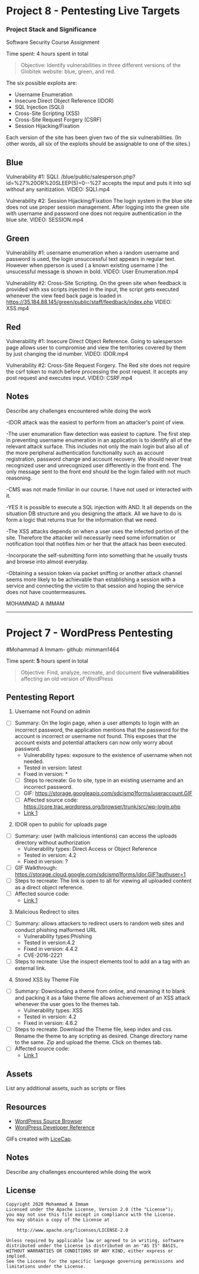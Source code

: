 # Project 8 - Pentesting Live Targets

### Project Stack and Significance
Software Security Course Assignment

Time spent: 4 hours spent in total

> Objective: Identify vulnerabilities in three different versions of the Globitek website: blue, green, and red.

The six possible exploits are:
* Username Enumeration
* Insecure Direct Object Reference (IDOR)
* SQL Injection (SQLi)
* Cross-Site Scripting (XSS)
* Cross-Site Request Forgery (CSRF)
* Session Hijacking/Fixation

Each version of the site has been given two of the six vulnerabilities. (In other words, all six of the exploits should be assignable to one of the sites.)

## Blue

Vulnerability #1: SQLI. /blue/public/salesperson.php?id=%27%20OR%20SLEEP(5)=0--%27 accepts the input and puts it into sql without any sanitization.
VIDEO: SQLI.mp4

Vulnerability #2: Session Hijacking/Fixation The login system in the blue site does not use proper session management. After logging into the green site with username and password one does not require authentication in the blue site.
VIDEO: SESSION.mp4

## Green

Vulnerability #1: username enumeration when a random username and password is used, the login unsuccessful text appears in regular text. However when pperson is used ( a known existing username ) the unsucessful message is shown in bold.
VIDEO: User Enumeration.mp4

Vulnerability #2:  Cross-Site Scripting. On the green site when feedback is provided with xss scripts injected in the input, the script gets executed whenever the view feed back page is loaded in https://35.184.88.145/green/public/staff/feedback/index.php
VIDEO: XSS.mp4

## Red

Vulnerability #1:  Insecure Direct Object Reference. Going to salesperson page allows user to compromise and view the territories covered by them by just changing the id number.
VIDEO: IDOR.mp4

Vulnerability #2: Cross-Site Request Forgery. The Red site does not require the csrf token to match before processing the post request. It accepts any post request and executes input.
VIDEO: CSRF.mp4

## Notes

Describe any challenges encountered while doing the work

-IDOR attack was the easiest to perform from an attacker's point of view.

-The user enumaration flaw detection was easiest to capture. The first step in preventing username enumeration in an application is to identify all of the relevant attack surface. This includes not only the main login but also all of the more peripheral authentication functionality such as account registration, password change and account recovery. We should never treat recognized user and unrecognized user differently in the front end. The only message sent to the front end should be the login failed with not much reasoning.

-CMS was not made fimiliar in our course. I have not used or interacted with it.

-YES it is possible to execute a SQL injection with AND. It all depends on the situation DB structure and you designing the attack. All we have to do is form a logic that returns true for the information that we need.

-The XSS attacks depends on when a user uses the infected portion of the site. Therefore the attacker will necessarily need some information or notification tool that notifies him or her that the attack has been executed.

-Incorporate the self-submitting form into something that he usually trusts and browse into almost everyday.

-Obtaining a session token via packet sniffing or another attack channel seems more likely to be achievable than establishing a session with a service and connecting the victim to that session and hoping the service does not have countermeasures.


MOHAMMAD A IMMAM


---


# Project 7 - WordPress Pentesting

#Mohammad A Immam- github: mimmam1464

Time spent: **5** hours spent in total

> Objective: Find, analyze, recreate, and document **five vulnerabilities** affecting an old version of WordPress

## Pentesting Report

1. Username not Found on admin
  - [ ] Summary: On the login page, when a user attempts to login with an incorrect password, the application mentions that the password for the account is incorrect or username not found. This exposes that the account exists and potential attackers can now only worry about password.
    - Vulnerability types: exposure to the existence of username when not needed.
    - Tested in version: latest
    - Fixed in version: *
    - [ ] Steps to recreate: Go to site, type in an existing username and an incorrect password.
    - [ ] GIF: https://storage.googleapis.com/sdcismp1forms/useraccount.GIF
    - [ ] Affected source code: https://core.trac.wordpress.org/browser/trunk/src/wp-login.php
    - [Link 1](http://wpdistillery.vm/wp-login.php)
2. IDOR open to public for uploads page
  - [ ] Summary: user (with malicious intentions) can access the uploads directory without authorization
    - Vulnerability types: Direct Access or Object Reference
    - Tested in version: 4.2
    - Fixed in version: ?
  - [ ] GIF Walkthrough: https://storage.cloud.google.com/sdcismp1forms/idor.GIF?authuser=1 
  - [ ] Steps to recreate: The link is open to all for viewing all uploaded content as a direct object reference.
  - [ ] Affected source code:
    - [Link 1](http://wpdistillery.vm/wp-content/uploads/2020/)
3. Malicious Redirect to sites
  - [ ] Summary: allows attackers to redirect users to random web sites and conduct phishing malformed URL
    - Vulnerability types:Phishing
    - Tested in version:4.2
    - Fixed in version: 4.4.2
    - CVE-2016-2221
  - [ ] Steps to recreate: Use the inspect elements tool to add an a tag with an external link.
4. Stored XSS by Theme File
  - [ ] Summary: Downloading a theme from online, and renaming it to blank and packing it as a fake theme file allows achievement of an XSS attack whenever the user goes to the themes tab.
    - Vulnerability types: XSS
    - Tested in version: 4.2
    - Fixed in version: 4.6.2
  - [ ] Steps to recreate: Download the Theme file, keep index and css. Rename the theme to any scripting as desired. Change directory name to the same. Zip and upload the theme. Click on themes tab.
  - [ ] Affected source code:
    - [Link 1](https://core.trac.wordpress.org/browser/tags/version/src/source_file.php)

## Assets

List any additional assets, such as scripts or files

## Resources

- [WordPress Source Browser](https://core.trac.wordpress.org/browser/)
- [WordPress Developer Reference](https://developer.wordpress.org/reference/)

GIFs created with [LiceCap](http://www.cockos.com/licecap/).

## Notes

Describe any challenges encountered while doing the work

## License

    Copyright 2020 Mohammad A Immam
    Licensed under the Apache License, Version 2.0 (the "License");
    you may not use this file except in compliance with the License.
    You may obtain a copy of the License at

        http://www.apache.org/licenses/LICENSE-2.0

    Unless required by applicable law or agreed to in writing, software
    distributed under the License is distributed on an "AS IS" BASIS,
    WITHOUT WARRANTIES OR CONDITIONS OF ANY KIND, either express or implied.
    See the License for the specific language governing permissions and
    limitations under the License.



